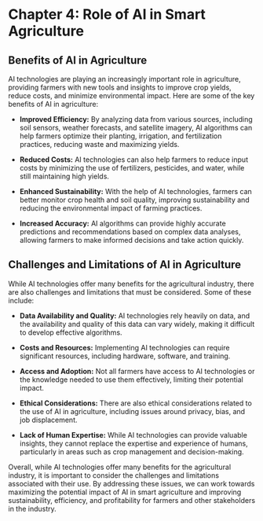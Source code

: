 Chapter 4: Role of AI in Smart Agriculture
==========================================

Benefits of AI in Agriculture
-----------------------------

AI technologies are playing an increasingly important role in agriculture, providing farmers with new tools and insights to improve crop yields, reduce costs, and minimize environmental impact. Here are some of the key benefits of AI in agriculture:

* **Improved Efficiency:** By analyzing data from various sources, including soil sensors, weather forecasts, and satellite imagery, AI algorithms can help farmers optimize their planting, irrigation, and fertilization practices, reducing waste and maximizing yields.

* **Reduced Costs:** AI technologies can also help farmers to reduce input costs by minimizing the use of fertilizers, pesticides, and water, while still maintaining high yields.

* **Enhanced Sustainability:** With the help of AI technologies, farmers can better monitor crop health and soil quality, improving sustainability and reducing the environmental impact of farming practices.

* **Increased Accuracy:** AI algorithms can provide highly accurate predictions and recommendations based on complex data analyses, allowing farmers to make informed decisions and take action quickly.

Challenges and Limitations of AI in Agriculture
-----------------------------------------------

While AI technologies offer many benefits for the agricultural industry, there are also challenges and limitations that must be considered. Some of these include:

* **Data Availability and Quality:** AI technologies rely heavily on data, and the availability and quality of this data can vary widely, making it difficult to develop effective algorithms.

* **Costs and Resources:** Implementing AI technologies can require significant resources, including hardware, software, and training.

* **Access and Adoption:** Not all farmers have access to AI technologies or the knowledge needed to use them effectively, limiting their potential impact.

* **Ethical Considerations:** There are also ethical considerations related to the use of AI in agriculture, including issues around privacy, bias, and job displacement.

* **Lack of Human Expertise:** While AI technologies can provide valuable insights, they cannot replace the expertise and experience of humans, particularly in areas such as crop management and decision-making.

Overall, while AI technologies offer many benefits for the agricultural industry, it is important to consider the challenges and limitations associated with their use. By addressing these issues, we can work towards maximizing the potential impact of AI in smart agriculture and improving sustainability, efficiency, and profitability for farmers and other stakeholders in the industry.
